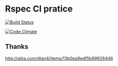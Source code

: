 # Rspec CI pratice

[![Build Status](https://travis-ci.org/furu-s/rspec-test.svg?branch=master)](https://travis-ci.org/furu-s/rspec-test)

[![Code Climate](https://codeclimate.com/github/furu-s/rspec-test/badges/gpa.svg)](https://codeclimate.com/github/furu-s/rspec-test)

## Thanks
http://qiita.com/dtan4/items/13b0ea9edf5b99926446

